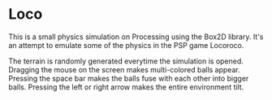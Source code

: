 # Loco

This is a small physics simulation on Processing using the Box2D library. It's an attempt to emulate some of the physics in the PSP game Locoroco.

The terrain is randomly generated everytime the simulation is opened. Dragging the mouse on the screen makes multi-colored balls appear. Pressing the space bar makes the balls fuse with each other into bigger balls. Pressing the left or right arrow makes the entire environment tilt.
